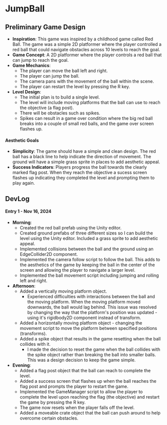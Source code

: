 # JumpBall
## Preliminary Game Design
- **Inspiration**: This game was inspired by a childhood game called Red Ball. The game was a simple 2D platformer where the player controlled a red ball that could navigate obstacles across 10 levels to reach the goal.
- **Game Concept**: A 2D platformer where the player controls a red ball that can jump to reach the goal.
- **Game Mechanics**:
    - The player can move the ball left and right.
    - The player can jump the ball.
    - The camera pans with the movement of the ball within the scene.
    - The player can restart the level by pressing the R key.
- **Level Design**:
    - The initial plan is to build a single level.
    - The level will include moving platforms that the ball can use to reach the objective (a flag post).
    - There will be obstacles such as spikes.
    - Spikes can result in a game over condition where the big red ball breaks into a couple of small red balls, and the game over screen flashes up.
#### Aesthetic Goals
- **Simplicity**: The game should have a simple and clean design. The red ball has a black line to help indicate the direction of movement. The ground will have a simple grass sprite in places to add aesthetic appeal.
- **Success Indicators**: Players progress the ball towards the clearly marked flag post. When they reach the objective a sucess screen flashes up indicating they completed the level and prompting them to play again.

## DevLog
#### Entry 1 - Nov 16, 2024
- **Morning**:
    - Created the red ball prefab using the Unity editor.
    - Created ground prefabs of three different sizes so I can build the level using the Unity editor. Included a grass sprite to add aesthetic appeal.
    - Implemented collisions between the ball and the ground using an EdgeCollider2D component.
    - Implemented the camera follow script to follow the ball. This adds to the aesthetics of the game by keeping the ball in the center of the screen and allowing the player to navigate a larger level.
    - Implemented the ball movement script including jumping and rolling left and right.
- **Afternoon**:
    - Added a vertically moving platform object.
        - Experienced difficulties with interactions between the ball and the moving platform. When the moving platform moved downwards, the ball would lag behind. This issue was resolved by changing the way that the platform's position was updated - using it's rigidbody2D component instead of transform.
    - Added a horizontally moving platform object - changing the movement script to move the platform between specified positions (transforms).
    - Added a spike object that results in the game resetting when the ball collides with it.
        - I made the decision to reset the game when the ball collides with the spike object rather than breaking the ball into smaller balls. This was a design decision to keep the game simple.
- **Evening**:
    - Added a flag post object that the ball can reach to complete the level.
    - Added a success screen that flashes up when the ball reaches the flag post and prompts the player to restart the game.
    - Implemented the GameManager script to allow the player to complete the level upon reaching the flag (the objective) and restart the game by pressing the R key.
    - The game now resets when the player falls off the level.
    - Added a moveable crate object that the ball can push around to help overcome certain obstacles.

    